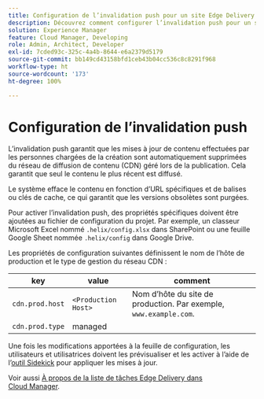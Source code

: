 ```yaml
---
title: Configuration de l’invalidation push pour un site Edge Delivery
description: Découvrez comment configurer l’invalidation push pour un site Edge Delivery afin d’assurer des mises à jour de contenu efficaces et un contrôle de la mise en cache.
solution: Experience Manager
feature: Cloud Manager, Developing
role: Admin, Architect, Developer
exl-id: 7cded93c-325c-4a4b-8644-e6a2379d5179
source-git-commit: bb149cd43158bfd1ceb43b04cc536c8c8291f968
workflow-type: ht
source-wordcount: '173'
ht-degree: 100%

---
```


# Configuration de l’invalidation push

L’invalidation push garantit que les mises à jour de contenu effectuées par les personnes chargées de la création sont automatiquement supprimées du réseau de diffusion de contenu (CDN) géré lors de la publication. Cela garantit que seul le contenu le plus récent est diffusé.

Le système efface le contenu en fonction d’URL spécifiques et de balises ou clés de cache, ce qui garantit que les versions obsolètes sont purgées.

Pour activer l’invalidation push, des propriétés spécifiques doivent être ajoutées au fichier de configuration du projet. Par exemple, un classeur Microsoft Excel nommé `.helix/config.xlsx` dans SharePoint ou une feuille Google Sheet nommée `.helix/config` dans Google Drive.

Les propriétés de configuration suivantes définissent le nom de l’hôte de production et le type de gestion du réseau CDN :

| key | value | comment |
| --- | --- | --- |
| `cdn.prod.host` | `<Production Host>` | Nom d’hôte du site de production. Par exemple, `www.example.com`. |
| `cdn.prod.type` | managed |   |

Une fois les modifications apportées à la feuille de configuration, les utilisateurs et utilisatrices doivent les prévisualiser et les activer à l’aide de l’[outil Sidekick](https://www.aem.live/docs/sidekick) pour appliquer les mises à jour.

Voir aussi [À propos de la liste de tâches Edge Delivery dans Cloud Manager](/help/implementing/cloud-manager/edge-delivery/introduction-to-edge-delivery-services.md#ed-todo-list).
